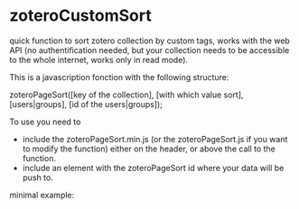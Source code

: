 # zoteroCustomSort
quick function to sort zotero collection by custom tags, works with the web API (no authentification needed, but your collection needs to be accessible to the whole internet, works only in read mode).

This is a javascription fonction with the following structure:

zoteroPageSort([key of the collection], [with which value sort], [users|groups], [id of the users|groups]);


To use you need to 
 - include the zoteroPageSort.min.js (or the zoteroPageSort.js if you want to modify the function) either on the header, or above the call to the function.
 - include an element with the zoteroPageSort id where your data will be push to.


minimal example:


<!DOCTYPE html>
<html>
<head>
  <meta charset="utf-8">
  <title>ZoteroPageSort</title>
</head>
<body>
<p id="zoteroPageSort"></p>
<script src="zoteroPageSort.js"></script>
<script>
zoteroPageSort("8U86CMSC", "firstPage", "groups","430843");
</script>
</body>
</html>
